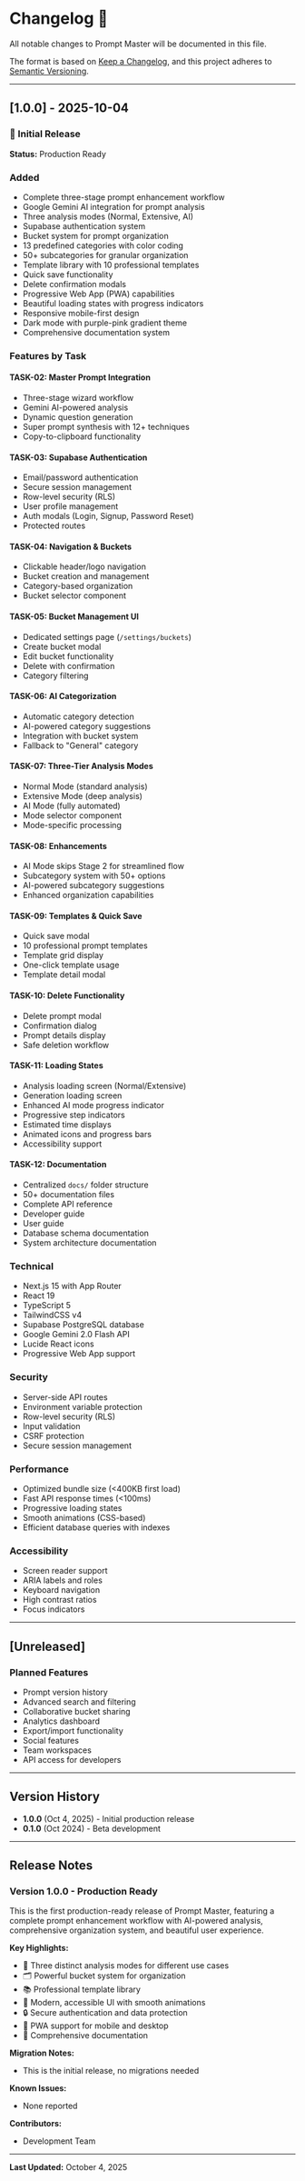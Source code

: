 # Changelog 📝

All notable changes to Prompt Master will be documented in this file.

The format is based on [Keep a Changelog](https://keepachangelog.com/en/1.0.0/),
and this project adheres to [Semantic Versioning](https://semver.org/spec/v2.0.0.html).

---

## [1.0.0] - 2025-10-04

### 🎉 Initial Release

**Status:** Production Ready

### Added
- Complete three-stage prompt enhancement workflow
- Google Gemini AI integration for prompt analysis
- Three analysis modes (Normal, Extensive, AI)
- Supabase authentication system
- Bucket system for prompt organization
- 13 predefined categories with color coding
- 50+ subcategories for granular organization
- Template library with 10 professional templates
- Quick save functionality
- Delete confirmation modals
- Progressive Web App (PWA) capabilities
- Beautiful loading states with progress indicators
- Responsive mobile-first design
- Dark mode with purple-pink gradient theme
- Comprehensive documentation system

### Features by Task

#### TASK-02: Master Prompt Integration
- Three-stage wizard workflow
- Gemini AI-powered analysis
- Dynamic question generation
- Super prompt synthesis with 12+ techniques
- Copy-to-clipboard functionality

#### TASK-03: Supabase Authentication
- Email/password authentication
- Secure session management
- Row-level security (RLS)
- User profile management
- Auth modals (Login, Signup, Password Reset)
- Protected routes

#### TASK-04: Navigation & Buckets
- Clickable header/logo navigation
- Bucket creation and management
- Category-based organization
- Bucket selector component

#### TASK-05: Bucket Management UI
- Dedicated settings page (`/settings/buckets`)
- Create bucket modal
- Edit bucket functionality
- Delete with confirmation
- Category filtering

#### TASK-06: AI Categorization
- Automatic category detection
- AI-powered category suggestions
- Integration with bucket system
- Fallback to "General" category

#### TASK-07: Three-Tier Analysis Modes
- Normal Mode (standard analysis)
- Extensive Mode (deep analysis)
- AI Mode (fully automated)
- Mode selector component
- Mode-specific processing

#### TASK-08: Enhancements
- AI Mode skips Stage 2 for streamlined flow
- Subcategory system with 50+ options
- AI-powered subcategory suggestions
- Enhanced organization capabilities

#### TASK-09: Templates & Quick Save
- Quick save modal
- 10 professional prompt templates
- Template grid display
- One-click template usage
- Template detail modal

#### TASK-10: Delete Functionality
- Delete prompt modal
- Confirmation dialog
- Prompt details display
- Safe deletion workflow

#### TASK-11: Loading States
- Analysis loading screen (Normal/Extensive)
- Generation loading screen
- Enhanced AI mode progress indicator
- Progressive step indicators
- Estimated time displays
- Animated icons and progress bars
- Accessibility support

#### TASK-12: Documentation
- Centralized `docs/` folder structure
- 50+ documentation files
- Complete API reference
- Developer guide
- User guide
- Database schema documentation
- System architecture documentation

### Technical
- Next.js 15 with App Router
- React 19
- TypeScript 5
- TailwindCSS v4
- Supabase PostgreSQL database
- Google Gemini 2.0 Flash API
- Lucide React icons
- Progressive Web App support

### Security
- Server-side API routes
- Environment variable protection
- Row-level security (RLS)
- Input validation
- CSRF protection
- Secure session management

### Performance
- Optimized bundle size (<400KB first load)
- Fast API response times (<100ms)
- Progressive loading states
- Smooth animations (CSS-based)
- Efficient database queries with indexes

### Accessibility
- Screen reader support
- ARIA labels and roles
- Keyboard navigation
- High contrast ratios
- Focus indicators

---

## [Unreleased]

### Planned Features
- Prompt version history
- Advanced search and filtering
- Collaborative bucket sharing
- Analytics dashboard
- Export/import functionality
- Social features
- Team workspaces
- API access for developers

---

## Version History

- **1.0.0** (Oct 4, 2025) - Initial production release
- **0.1.0** (Oct 2024) - Beta development

---

## Release Notes

### Version 1.0.0 - Production Ready

This is the first production-ready release of Prompt Master, featuring a complete prompt enhancement workflow with AI-powered analysis, comprehensive organization system, and beautiful user experience.

**Key Highlights:**
- 🎯 Three distinct analysis modes for different use cases
- 🗂️ Powerful bucket system for organization
- 📚 Professional template library
- 🎨 Modern, accessible UI with smooth animations
- 🔒 Secure authentication and data protection
- 📱 PWA support for mobile and desktop
- 📖 Comprehensive documentation

**Migration Notes:**
- This is the initial release, no migrations needed

**Known Issues:**
- None reported

**Contributors:**
- Development Team

---

**Last Updated:** October 4, 2025

